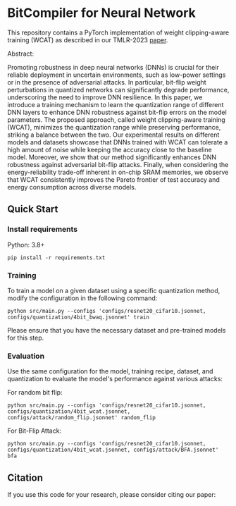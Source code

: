 # BitCompiler for Neural Network

This repository contains a PyTorch implementation of weight clipping-aware training (WCAT) as described in our TMLR-2023 [paper](https://openreview.net/forum?id=BxjHMPwZIH&).

Abstract:

Promoting robustness in deep neural networks (DNNs) is crucial for their reliable deployment in uncertain environments, such as low-power settings or in the presence of adversarial attacks. In particular, bit-flip weight perturbations in quantized networks can significantly degrade performance, underscoring the need to improve DNN resilience. In this paper, we introduce a training mechanism to learn the quantization range of different DNN layers to enhance DNN robustness against bit-flip errors on the model parameters. The proposed approach, called weight clipping-aware training (WCAT), minimizes the quantization range while preserving performance, striking a balance between the two. 
Our experimental results on different models and datasets showcase that DNNs trained with WCAT can tolerate a high amount of noise while keeping the accuracy close to the baseline model. Moreover, we show that our method significantly enhances DNN robustness against adversarial bit-flip attacks. Finally, when considering the energy-reliability trade-off inherent in on-chip SRAM memories, we observe that WCAT consistently improves the Pareto frontier of test accuracy and energy consumption across diverse models.

## Quick Start
### Install requirements
Python: 3.8+
```setup
pip install -r requirements.txt 
```

### Training
To train a model on a given dataset using a specific quantization method, modify the configuration in the following command:
```setup
python src/main.py --configs 'configs/resnet20_cifar10.jsonnet, configs/quantization/4bit_bwaq.jsonnet' train
```
Please ensure that you have the necessary dataset and pre-trained models for this step.

### Evaluation
Use the same configuration for the model, training recipe, dataset, and quantization to evaluate the model's performance against various attacks:

For random bit flip:
```setup
python src/main.py --configs 'configs/resnet20_cifar10.jsonnet, configs/quantization/4bit_wcat.jsonnet, configs/attack/random_flip.jsonnet' random_flip
```
For Bit-Flip Attack:
```setup
python src/main.py --configs 'configs/resnet20_cifar10.jsonnet, configs/quantization/4bit_wcat.jsonnet, configs/attack/BFA.jsonnet' bfa
```

## Citation
If you use this code for your research, please consider citing our paper:
```setup

```
